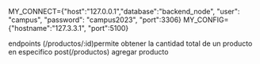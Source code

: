 MY_CONNECT={"host":"127.0.0.1","database":"backend_node", "user": "campus", "password": "campus2023", "port":3306}
MY_CONFIG={"hostname":"127.3.3.1", "port":5100}

endpoints (/productos/:id)permite obtener la cantidad total de un producto en especifico
post(/productos) agregar producto